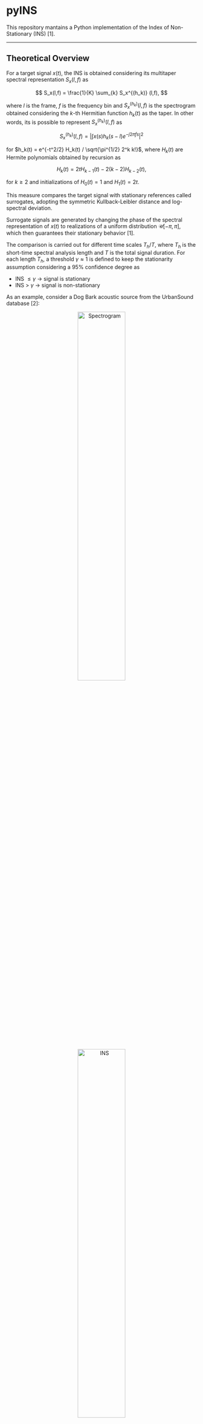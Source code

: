 # pyINS

This repository mantains a Python implementation of the Index of Non-Stationary (INS) [1].

---
## Theoretical Overview
For a target signal $x(t)$, the INS is obtained considering its multitaper spectral representation $S_x(l,f)$ as

$$
  S_x(l,f) = \frac{1}{K} \sum_{k} S_x^{(h_k)} (l,f),
$$


where $l$ is the frame, $f$ is the frequency bin and  $S_x^{(h_k)} (l,f)$ is the spectrogram obtained considering the $k$-th Hermitian function $h_k(t)$ as the taper. 
In other words, its is possible to represent $S_x^{(h_k)} (l,f)$ as

$$
  S_x^{(h_k)} (l,f) = \left| \int x(s) h_k(s-l) e^{-j 2\pi fs} \right|^2 
$$

for $h_k(t) = e^{-t^2/2} H_k(t) / \sqrt{\pi^{1/2} 2^k k!}$,
where $H_k(t)$ are Hermite polynomials obtained by recursion as

$$
H_k(t) = 2t H_{k-1}(t) - 2(k-2)H_{k-2}(t),
$$

for $k \ge 2$ and initializations of $H_0(t)=1$ and $H_1(t)=2t$. 

This measure compares the target signal with stationary references called surrogates, adopting the symmetric Kullback-Leibler distance and log-spectral deviation.

Surrogate signals are generated by changing the phase of the spectral representation of $x(t)$ to realizations of a uniform distribution $\mathcal{U}[-\pi,\pi]$, which then guarantees their stationary behavior [1].

The comparison is carried out for different time scales $T_h/T$, where $T_h$ is the short-time spectral analysis length and $T$ is the total signal duration.
For each length $T_h$, a threshold $\gamma \approx 1$ is defined to keep the stationarity assumption considering a $95\%$ confidence degree as

- INS $\leq \gamma$ → signal is stationary
- INS > $\gamma$ → signal is non-stationary


As an example, consider a Dog Bark acoustic source from the UrbanSound database [2]:
<div align="center">
  <picture>
    <img alt="Spectrogram" width="50%" align="center" src="https://www.linkpicture.com/q/dogs_spec_tight.jpeg">
  </picture>
  <picture>
    <img alt="INS" width="50%" align="center" src="https://www.linkpicture.com/q/dogs_ins_tight_1.jpeg">
  </picture>
</div>

For this example, the signal attains a maximum INS value above the non-stationary threshold ($\gamma$), which means it presents a non-stationary behavior.

The INS has been sucessfully adopted in different applications regarding real non-stationary acoustic signals such as adaptive reverberation absorption speech processing [3] and acoustic source classification [4][5].

This repository is under the GNU General Public License and the code is entirely based on referenced authors personal material.

---
### References
[1] Pierre Borgnat, Patrick Flandrin, Paul Honeine, Cédric Richard, and Jun Xiao, “Testing stationarity with surrogates: A Time-Frequency Approach,” IEEE Transactions on Signal Processing, vol. 58, no. 7, pp. 3459–3470, 2010.

[2] Justin Salamon, Christopher Jacoby, and Juan Pablo Bello, “A dataset and taxonomy for urban sound research,” in Proceedings of the 22nd ACM international conference on Multimedia, 2014, pp. 1041–1044.

[3] G. Zucatelli and R. Coelho, "Adaptive reverberation absorption using non-stationary masking components detection for intelligibility improvement." IEEE Signal Processing Letters 27 (2019): 1-5.

[4] G. Zucatelli and R. Coelho, “Adaptive learning with surrogate assisted training models using limited labeled acoustic sample sequences,” in 2021 IEEE Statistical Signal Processing Workshop (SSP). IEEE, 2021, pp. 21–25

[5] G. Zucatelli, R. Coelho, and L. Z ̃ao, “Adaptive learning with surrogate assisted training models for acoustic source classification,” IEEE Sensors Letters, vol. 3, no. 6, pp. 1–4, 2019.
